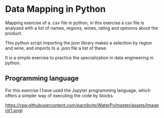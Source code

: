 <h1> Data Mapping in Python </h1>

Mapping exercise of a .csv file in python, in this exercise a csv file is analyzed with a list of names, regions, wines, rating and opinions about the product. 

This python script importing the json library makes a selection by region and wine, and imports to a .json file a list of these. 

It is a simple exercise to practice the specialization in data engineering in python. 



<h2> Programming language </h2>
For this exercise I have used the Jupyter programming language, which offers a simpler way of executing the code by blocks. 

<span>https://raw.githubusercontent.com/parzibyte/WaterPy/master/assets/ImagenV1.png</span><span>)</span>
